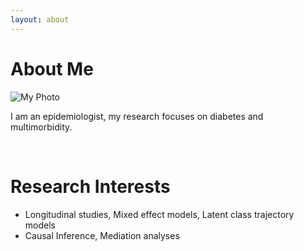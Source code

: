 ```yaml
---
layout: about 
---
```




# About Me
![My Photo](assets/images/smile2.jpg)

I am an epidemiologist, my research focuses on diabetes and multimorbidity. 


<br/>


# Research Interests
-	Longitudinal studies, Mixed effect models, Latent class trajectory models
-	Causal Inference, Mediation analyses
